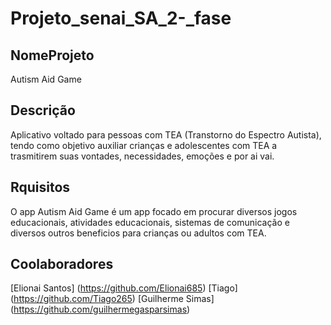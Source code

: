 # Projeto_senai_SA_2-_fase

## NomeProjeto
Autism Aid Game

## Descrição
Aplicativo voltado para pessoas com TEA (Transtorno do Espectro Autista), tendo como objetivo auxiliar crianças e adolescentes com TEA a trasmitirem suas vontades, necessidades, emoções e por ai vai.

## Rquisitos
O app Autism Aid Game é um app focado em procurar diversos jogos educacionais, atividades educacionais, sistemas de comunicação e diversos outros beneficios para crianças ou adultos com TEA.

## Coolaboradores
[Elionai Santos] (https://github.com/Elionai685)
[Tiago] (https://github.com/Tiago265)
[Guilherme Simas] (https://github.com/guilhermegasparsimas)
